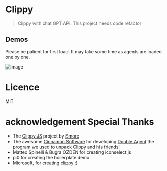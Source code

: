 # Clippy
> Clippy with chat GPT API.
This project needs code refactor 

## Demos

Please be patient for first load. It may take some time as agents are loaded one by one.


![image](https://user-images.githubusercontent.com/85388342/234984387-56dd0512-03a5-4a67-aedf-f2c4a9a5d0ad.png)


# Licence
MIT


#  acknowledgement  Special Thanks
- The [Clippy.JS](http://smore.com/clippy-js) project by [Smore](http://smore.com)
- The awesome [Cinnamon Software](http://www.cinnamonsoftware.com/) for developing [Double Agent](http://doubleagent.sourceforge.net/)
the program we used to unpack Clippy and his friends!
-  Matteo Spinelli & Bugra OZDEN  for creating iconselect.js 
- pi0 for creating the boilerplate demo 
- Microsoft, for creating clippy :)

